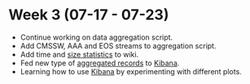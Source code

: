 # Week 3 (07-17 - 07-23)

*   Continue working on data aggregation script.
*   Add CMSSW, AAA and EOS streams to aggregation script.
*   Add time and [size statistics](https://github.com/justinasr/CMSSpark/wiki/Statistics) to wiki.
*   Fed new type of [aggregated records](https://github.com/justinasr/CMSSpark/wiki/Data-collection-and-aggregation#output-records) to [Kibana](https://monit-kibana.cern.ch).
*   Learning how to use [Kibana](https://monit-kibana.cern.ch) by experimenting with different plots.
